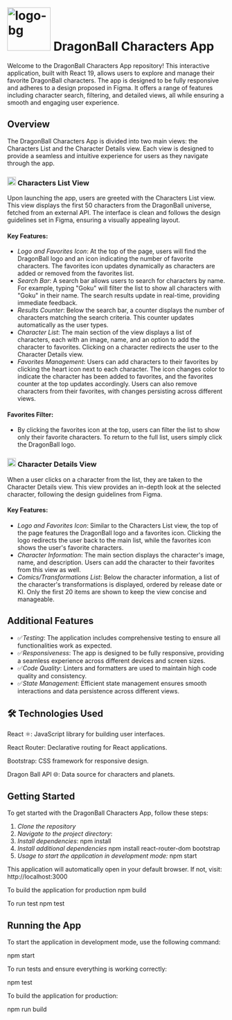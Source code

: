 # <img src="https://github.com/user-attachments/assets/29e30d03-8334-46b6-a9f0-2331c28dd6de" alt="logo-bg" width="100" /> DragonBall Characters App

Welcome to the DragonBall Characters App repository! This interactive application, built with React 19, allows users to explore and manage their favorite DragonBall characters. The app is designed to be fully responsive and adheres to a design proposed in Figma. It offers a range of features including character search, filtering, and detailed views, all while ensuring a smooth and engaging user experience.

## Overview

The DragonBall Characters App is divided into two main views: the Characters List and the Character Details view. Each view is designed to provide a seamless and intuitive experience for users as they navigate through the app.

### <img src="https://github.com/user-attachments/assets/0488e9ab-80ea-483b-a3b4-5a6a7a721eab" alt="logo-bg" width="20" /> Characters List View

Upon launching the app, users are greeted with the Characters List view. This view displays the first 50 characters from the DragonBall universe, fetched from an external API. The interface is clean and follows the design guidelines set in Figma, ensuring a visually appealing layout.

#### Key Features:

- _Logo and Favorites Icon_: At the top of the page, users will find the DragonBall logo and an icon indicating the number of favorite characters. The favorites icon updates dynamically as characters are added or removed from the favorites list.
- _Search Bar_: A search bar allows users to search for characters by name. For example, typing "Goku" will filter the list to show all characters with "Goku" in their name. The search results update in real-time, providing immediate feedback.
- _Results Counter_: Below the search bar, a counter displays the number of characters matching the search criteria. This counter updates automatically as the user types.
- _Character List_: The main section of the view displays a list of characters, each with an image, name, and an option to add the character to favorites. Clicking on a character redirects the user to the Character Details view.
- _Favorites Management_: Users can add characters to their favorites by clicking the heart icon next to each character. The icon changes color to indicate the character has been added to favorites, and the favorites counter at the top updates accordingly. Users can also remove characters from their favorites, with changes persisting across different views.

#### Favorites Filter:

- By clicking the favorites icon at the top, users can filter the list to show only their favorite characters. To return to the full list, users simply click the DragonBall logo.

### <img src="https://github.com/user-attachments/assets/0488e9ab-80ea-483b-a3b4-5a6a7a721eab" alt="logo-bg" width="20" /> Character Details View

When a user clicks on a character from the list, they are taken to the Character Details view. This view provides an in-depth look at the selected character, following the design guidelines from Figma.

#### Key Features:

- _Logo and Favorites Icon_: Similar to the Characters List view, the top of the page features the DragonBall logo and a favorites icon. Clicking the logo redirects the user back to the main list, while the favorites icon shows the user's favorite characters.
- _Character Information_: The main section displays the character's image, name, and description. Users can add the character to their favorites from this view as well.
- _Comics/Transformations List_: Below the character information, a list of the character's transformations is displayed, ordered by release date or KI. Only the first 20 items are shown to keep the view concise and manageable.

## Additional Features

- ✅*Testing*: The application includes comprehensive testing to ensure all functionalities work as expected.
- ✅*Responsiveness*: The app is designed to be fully responsive, providing a seamless experience across different devices and screen sizes.
- ✅*Code Quality*: Linters and formatters are used to maintain high code quality and consistency.
- ✅*State Management*: Efficient state management ensures smooth interactions and data persistence across different views.

## 🛠️ Technologies Used

React ⚛️: JavaScript library for building user interfaces.

React Router: Declarative routing for React applications.

Bootstrap: CSS framework for responsive design.

Dragon Ball API 🌐: Data source for characters and planets.

## Getting Started

To get started with the DragonBall Characters App, follow these steps:

1. _Clone the repository_
2. _Navigate to the project directory_:
3. _Install dependencies_:
   npm install
4. _Install additional dependencies_
   npm install react-router-dom bootstrap
5. _Usage to start the application in development mode:_
   npm start

This application will automatically open in your default browser. If not, visit: http://localhost:3000

To build the application for production
npm build

To run test
npm test

## Running the App

To start the application in development mode, use the following command:

npm start

To run tests and ensure everything is working correctly:

npm test

To build the application for production:

npm run build
